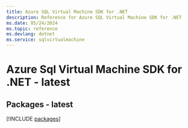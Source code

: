 ```yaml
---
title: Azure SQL Virtual Machine SDK for .NET
description: Reference for Azure SQL Virtual Machine SDK for .NET
ms.date: 05/24/2024
ms.topic: reference
ms.devlang: dotnet
ms.service: sqlvirtualmachine
---
```

# Azure Sql Virtual Machine SDK for .NET - latest
## Packages - latest
[!INCLUDE [packages](sql-virtual-machine-index.md)]
